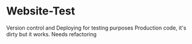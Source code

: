 # Website-Test
Version control and
Deploying for testing purposes 
Production code, it's dirty but it works. Needs refactoring
